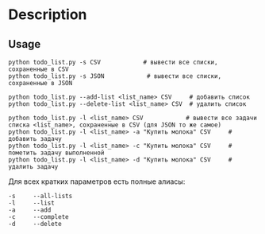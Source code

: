 # Description

## Usage


    python todo_list.py -s CSV            # вывести все списки, сохраненные в CSV
    python todo_list.py -s JSON            # вывести все списки, сохраненные в JSON

    python todo_list.py --add-list <list_name> CSV     # добавить список
    python todo_list.py --delete-list <list_name> CSV  # удалить список

    python todo_list.py -l <list_name> CSV            # вывести все задачи списка <list_name>, сохраненные в CSV (для JSON то же самое)
    python todo_list.py -l <list_name> -a "Купить молока" CSV     # добавить задачу
    python todo_list.py -l <list_name> -с "Купить молока" CSV     # пометить задачу выполненной
    python todo_list.py -l <list_name> -d "Купить молока" CSV     # удалить задачу


Для всех кратких параметров есть полные алиасы:

    -s     --all-lists
    -l     --list
    -a     --add
    -c     --complete
    -d     --delete
